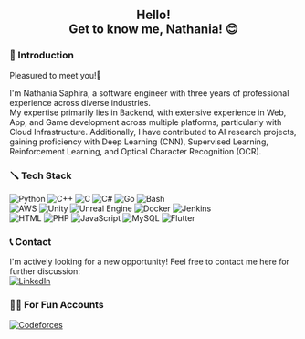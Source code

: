 <!--
**nathaniasaphira/nathaniasaphira** is a ✨ _special_ ✨ repository because its `README.md` (this file) appears on your GitHub profile.
-->

<h2 align="center">
  Hello! </br>
  Get to know me, Nathania! 😊
</h2>

### 📔 Introduction

Pleasured to meet you!👋

I'm Nathania Saphira, a software engineer with three years of professional experience across diverse industries. </br>
My expertise primarily lies in Backend, with extensive experience in Web, App, and Game development across multiple platforms, particularly with Cloud Infrastructure. 
Additionally, I have contributed to AI research projects, gaining proficiency with Deep Learning (CNN), Supervised Learning, Reinforcement Learning, and Optical Character Recognition (OCR).

### 🪛 Tech Stack

![Python](https://img.shields.io/badge/Python-3776AB?logo=python&logoColor=fff)
![C++](https://img.shields.io/badge/C++-%2300599C.svg?logo=c%2B%2B&logoColor=white)
![C](https://img.shields.io/badge/C-00599C?logo=c&logoColor=white)
![C#](https://img.shields.io/badge/C%23-%23239120.svg?logo=csharp&logoColor=white)
![Go](https://img.shields.io/badge/Go-%2300ADD8.svg?&logo=go&logoColor=white)
![Bash](https://img.shields.io/badge/Bash-4EAA25?logo=gnubash&logoColor=fff)
</br>
![AWS](https://img.shields.io/badge/AWS-%23FF9900.svg?logo=amazon-aws&logoColor=white)
![Unity](https://img.shields.io/badge/Unity-%23000000.svg?logo=unity&logoColor=white)
![Unreal Engine](https://img.shields.io/badge/Unreal%20Engine-%23313131.svg?logo=unrealengine&logoColor=white)
![Docker](https://img.shields.io/badge/Docker-2496ED?logo=docker&logoColor=fff)
![Jenkins](https://img.shields.io/badge/Jenkins-D24939?logo=Jenkins&logoColor=white)
</br>
![HTML](https://img.shields.io/badge/HTML-%23E34F26.svg?logo=html5&logoColor=white)
![PHP](https://img.shields.io/badge/php-%23777BB4.svg?&logo=php&logoColor=white)
![JavaScript](https://img.shields.io/badge/JavaScript-F7DF1E?logo=javascript&logoColor=000)
![MySQL](https://img.shields.io/badge/MySQL-4479A1?logo=mysql&logoColor=fff)
![Flutter](https://img.shields.io/badge/Flutter-%2302569B.svg?logo=Flutter&logoColor=white)

### 📞 Contact

I'm actively looking for a new opportunity!
Feel free to contact me here for further discussion: </br>
[![LinkedIn](https://img.shields.io/badge/Linkedin-%230077B5.svg?logo=linkedin&logoColor=white)](https://www.linkedin.com/in/nathaniasaphira/)

### 👩‍💻 For Fun Accounts

[![Codeforces](https://img.shields.io/badge/Codeforces-445f9d?logo=Codeforces&logoColor=white)](https://codeforces.com/profile/nathaniasaphira)
